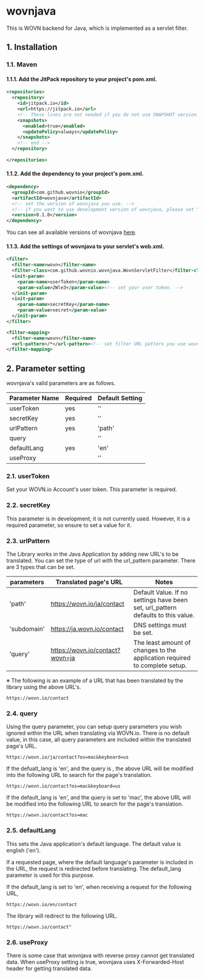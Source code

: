 # wovnjava

This is WOVN backend for Java, which is implemented as a servlet filter.

## 1. Installation

### 1.1. Maven

#### 1.1.1. Add the JitPack repository to your project's pom.xml.

```XML
<repositories>
  <repository>
    <id>jitpack.io</id>
    <url>https://jitpack.io</url>
    <!-- These lines are not needed if you do not use SNAPSHOT version. -->
    <snapshots>
      <enabled>true</enabled>
      <updatePolicy>always</updatePolicy>
    </snapshots>
    <!-- end -->
  </repository>
  
</repositories>
```

#### 1.1.2. Add the dependency to your project's pom.xml.

```XML
<dependency>
  <groupId>com.github.wovnio</groupId>
  <artifactId>wovnjava</artifactId>
  <!-- set the version of wovnjava you use. -->
  <!-- if you want to use development version of wovnjava, please set "-SNAPSHOT" here. -->
  <version>0.1.0</version>
</dependency>
```

You can see all available versions of wovnjava [here](https://jitpack.io/#wovnio/wovnjava).

#### 1.1.3. Add the settings of wovnjava to your servlet's web.xml.

```XML
<filter>
  <filter-name>wovn</filter-name>
  <filter-class>com.github.wovnio.wovnjava.WovnServletFilter</filter-class>
  <init-param>
    <param-name>userToken</param-name>
    <param-value>2Wle3</param-value><!-- set your user token. -->
  </init-param>
  <init-param>
    <param-name>secretKey</param-name>
    <param-value>secret</param-value>
  </init-param>
</filter>

<filter-mapping>
  <filter-name>wovn</filter-name>
  <url-pattern>/*</url-pattern><!-- set filter URL pattern you use wovnjava. -->
</filter-mapping>
```

## 2. Parameter setting

wovnjava's valid parameters are as follows.

Parameter Name | Required | Default Setting
-------------- | -------- | ------------
userToken      | yes      | ''
secretKey      | yes      | ''
urlPattern     | yes      | 'path'
query          |          | ''
defaultLang    | yes      | 'en'
useProxy       |          | ''

### 2.1. userToken

Set your WOVN.io Account's user token. This parameter is required.

### 2.2. secretKey

This parameter is in development; it is not currently used. However, it is a required parameter, so ensure to set a value for it.

### 2.3. urlPattern

The Library works in the Java Application by adding new URL's to be translated. You can set the type of url with the url_pattern parameter. There are 3 types that can be set.

parameters  | Translated page's URL           | Notes
----------- | ------------------------------- | ------
'path'      | https://wovn.io/ja/contact      | Default Value. If no settings have been set, url_pattern defaults to this value.
'subdomain' | https://ja.wovn.io/contact      | DNS settings must be set.
'query'     | https://wovn.io/contact?wovn=ja | The least amount of changes to the application required to complete setup.

※ The following is an example of a URL that has been translated by the library using the above URL's.

    https://wovn.io/contact

### 2.4. query

Using the query parameter, you can setup query parameters you wish ignored within the URL when translating via WOVN.io. There is no default value, in this case, all query parameters are included within the translated page's URL.

    https://wovn.io/ja/contact?os=mac&keyboard=us

If the defualt_lang is 'en', and the query is , the above URL will be modified into the following URL to search for the page's translation.

    https://wovn.io/contact?os=mac&keyboard=us

If the default_lang is 'en', and the query is set to 'mac', the above URL will be modified into the following URL to search for the page's translation.

    https://wovn.io/contact?os=mac

### 2.5. defaultLang

This sets the Java application's default language. The default value is english ('en').

If a requested page, where the default language's parameter is included in the URL, the request is redirected before translating. The default_lang parameter is used for this purpose.

If the default_lang is set to 'en', when receiving a request for the following URL,

    https://wovn.io/en/contact

The library will redirect to the following URL.

    https://wovn.io/contact"

### 2.6. useProxy

There is some case that wovnjava with reverse proxy cannot get translated data. When useProxy setting is true, wovnjava uses X-Forwarded-Host header for getting translated data.
